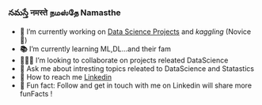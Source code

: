 ### నమస్తే  नमस्ते  நமஸ்தே  Namasthe

- <b>🔭</b> I’m currently working on <a href="https://github.com/BHariKrishnaReddy/DataScience-Challeges">Data Science Projects</a> and _kaggling_ (Novice🥳)
- <b>📚</b> I’m currently learning ML,DL...and their fam
- <b>🙋🏽‍♂️</b> I’m looking to collaborate on projects releated DataScience
- <b>🎤</b> Ask me about intresting topics releated to DataScience and Statastics
- <b>📨</b> How to reach me <a href="https://www.linkedin.com/in/bharikrishnareddy12aug1999?lipi=urn%3Ali%3Apage%3Ad_flagship3_profile_view_base_contact_details%3B1TEcpvxmQWmqzYwP8VpsGw%3D%3D">Linkedin</a>
- <b>💬</b> Fun fact: Follow and get in touch with me on Linkedin will share more funFacts !
